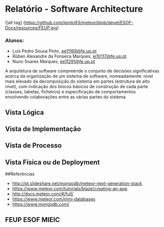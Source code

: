 # Relatório - Software Architecture

![alt tag] (https://github.com/lpinto93/meteor/blob/devel/ESOF-Docs/resources/FEUP.jpg)

### Alunos:
* Luís Pedro Sousa Pinto, ee11169@fe.up.pt
* Rúben Alexandre da Fonseca Marques, ei10117@fe.up.pt 
* Nuno Soares Marques, ee11291@fe.up.pt

A arquitetura de software compreende o conjunto de decisões significativas acerca da organização de um sistema de software, nomeadamente: nível mais elevado da decomposição do sistema em partes (estrutura de alto nível), com indicação dos blocos básicos de construção de cada parte (classes, tabelas, ficheiros) e especificação de comportamentos envolvendo colaborações entre as várias partes do sistema.

## Vista Lógica

## Vista de Implementação

## Vista de Processo

## Vista Física ou de Deployment

##Referências

* http://pt.slideshare.net/mongodb/meteor-next-generation-stack
* https://www.meteor.com/tutorials/blaze/creating-an-app
* http://docs.meteor.com/#/full/
* https://www.meteor.com/mini-databases
* https://www.mongodb.com/



## FEUP ESOF MIEIC 
